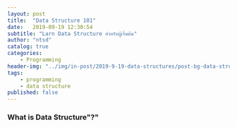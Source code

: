 ```yaml
---
layout: post
title:  "Data Structure 101"
date:   2019-09-19 12:30:54
subtitle: "Larn Data Structure สำหรับผู้เริ่มต้น"
author: "ntsd"
catalog: true
categories:
    - Programming
header-img: "../img/in-post/2019-9-19-data-structures/post-bg-data-structure.jpg"
tags:
    - programming
    - data structure
published: false
---
```


### What is Data Structure"?"


